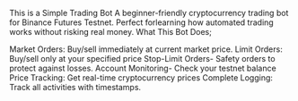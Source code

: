 This is a Simple Trading Bot
A beginner-friendly cryptocurrency trading bot for Binance Futures Testnet. Perfect forlearning how automated trading works without risking real money.
What This Bot Does;

Market Orders: Buy/sell immediately at current market price.
Limit Orders: Buy/sell only at your specified price
Stop-Limit Orders- Safety orders to protect against losses.
Account Monitoring- Check your testnet balance
Price Tracking: Get real-time cryptocurrency prices
Complete Logging: Track all activities with timestamps.